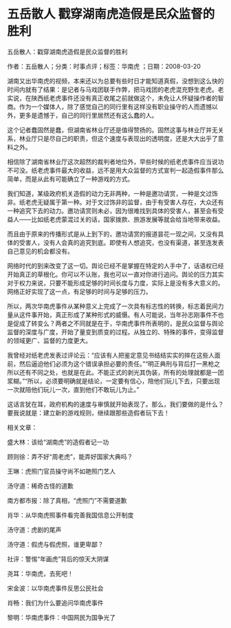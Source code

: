 # 五岳散人  戳穿湖南虎造假是民众监督的胜利

五岳散人：戳穿湖南虎造假是民众监督的胜利

作者：五岳散人；分类：时事点评；标签：华南虎 ；日期：2008-03-20

湖南又出华南虎的视频，本来还以为总要有些时日才能知道真假，没想到这么快的时间内就有了结果：是记者与马戏团联手作弊，把马戏团的老虎混充野生老虎。老实说，在陕西纸老虎事件还没有真正收尾之前就做这个，未免让人怀疑操作者的智商。作为一个媒体人，除了感觉自己的同行里有这样没有职业操守的人而遗憾以外，更多是遗憾于，自己的同行里居然还有这么蠢的人。

这个记者蠢固然是蠢，但湖南省林业厅还是值得赞扬的。固然这事与林业厅并无关系，林业厅只是尽自己的职责，但这个速度与表现出的透明度，还是大大出乎了意料之外。

相信除了湖南省林业厅这次超然的裁判者地位外，早些时候的纸老虎事件应当说功不可没。纸老虎事件最大的收益，远不是用大众监督的方式宣判一起造假事件那么简单，而是从此有可能确立了一种游戏的方式。

我们知道，某级政府机关造假的动力无非两种，一种是邀功请赏，一种是文过饰非。纸老虎无疑属于第一种。对于文过饰非的监督，由于有受害人存在，大众还有一种追究下去的动力。邀功请赏则未必，因为很难找到具体的受害人，甚至会有受益人——比如纸老虎蒙混过关的话，国家拨款、旅游发展等就会给当地带来收益。

而且由于原来的传播形式是从上到下的，邀功请赏的报道昙花一现之间，又没有具体的受害人，没有人会真的追究到底。即使有人想追究，也没有渠道，甚至连发表自己意见的机会都没有。

网络时代的到来改变了这一切。舆论已经不是掌握在特定的人手中了，话语权已经开始真正的草根化。你可以不认账，我也可以一直对你进行追问。舆论的压力其实对于权力来说，只要不能形成足够的时间长度与力度，实际上是没有多大意义的。网络正好实现了这一点，有足够的时间与足够的压力。

所以，两次华南虎事件从某种意义上完成了一次具有标志性的转换，标志着民间力量从这件事开始，真正形成了某种形式的威慑。有人可能说，当年孙志刚事件不也是促成了转变么？两者之不同就是在于，华南虎事件所表明的，是民众监督与舆论监督的深度与广度，开始了量变到质变的过程。从独立的、特殊的事件，变得监督的领域更广、监督的力度更大。

我曾经对纸老虎发表过评论云：“应该有人把鉴定意见书结结实实的摔在这些人面前，然后逼迫他们必须为这个错误承担必要的责任。”“明正典刑与背后打一黑枪之所以还有不同之处，也就是在此。不能正式的剥光其伪装，所有的处理就都是一团浆糊。”“所以，必须要明确就是结论，一定要有信心，陪他们玩儿下去，只要出现一次就陪他们玩儿一次，直到他们不敢玩儿为止。”

这话言犹在耳，政府机构的速度与审慎就开始表现了。那么，我们要做的是什么？要我说就是：建立新的游戏规则，继续跟那些造假者玩下去！



相关文章：

盛大林：该给“湖南虎”的造假者记一功

顾则徐：弄不好“周老虎”，能弄好国家大典吗？

王琳：虎照门官员操守尚不如艳照门艺人

汤守道：稀奇古怪的道歉

南方都市报：除了真相，“虎照门”不需要道歉

肖华：从华南虎照事件看完善我国信息公开制度

汤守道：虎剧的尾声

汤守道：假虎与假虎照，谁更卑鄙？

社评：警惕“年画虎”背后的惊天大阴谋

尧耳：华南虎，去死吧！

宋金波：以华南虎事件反思公民社会

肖畅：我们为什么要追问华南虎事件

黎明：华南虎事件：中国网民为国争光了